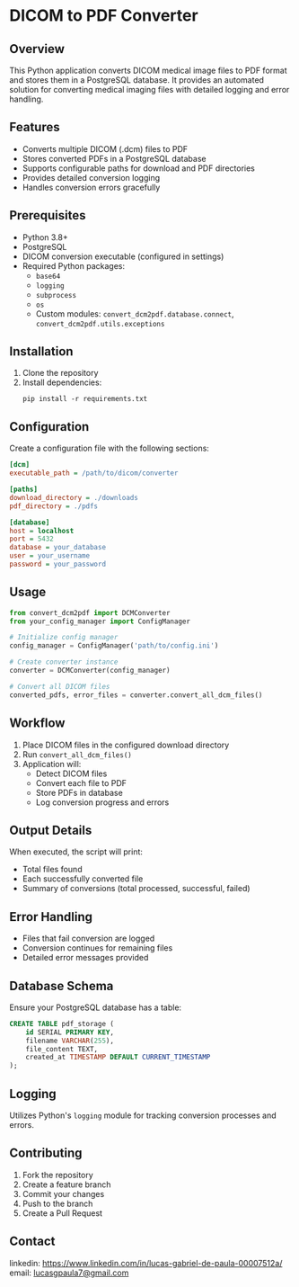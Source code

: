 # DICOM to PDF Converter

## Overview

This Python application converts DICOM medical image files to PDF format and stores them in a PostgreSQL database. It provides an automated solution for converting medical imaging files with detailed logging and error handling.

## Features

- Converts multiple DICOM (.dcm) files to PDF
- Stores converted PDFs in a PostgreSQL database
- Supports configurable paths for download and PDF directories
- Provides detailed conversion logging
- Handles conversion errors gracefully

## Prerequisites

- Python 3.8+
- PostgreSQL
- DICOM conversion executable (configured in settings)
- Required Python packages:
  - `base64`
  - `logging`
  - `subprocess`
  - `os`
  - Custom modules: `convert_dcm2pdf.database.connect`, `convert_dcm2pdf.utils.exceptions`

## Installation

1. Clone the repository
2. Install dependencies:
   ```
   pip install -r requirements.txt
   ```

## Configuration

Create a configuration file with the following sections:

```ini
[dcm]
executable_path = /path/to/dicom/converter

[paths]
download_directory = ./downloads
pdf_directory = ./pdfs

[database]
host = localhost
port = 5432
database = your_database
user = your_username
password = your_password
```

## Usage

```python
from convert_dcm2pdf import DCMConverter
from your_config_manager import ConfigManager

# Initialize config manager
config_manager = ConfigManager('path/to/config.ini')

# Create converter instance
converter = DCMConverter(config_manager)

# Convert all DICOM files
converted_pdfs, error_files = converter.convert_all_dcm_files()
```

## Workflow

1. Place DICOM files in the configured download directory
2. Run `convert_all_dcm_files()`
3. Application will:
   - Detect DICOM files
   - Convert each file to PDF
   - Store PDFs in database
   - Log conversion progress and errors

## Output Details

When executed, the script will print:
- Total files found
- Each successfully converted file
- Summary of conversions (total processed, successful, failed)

## Error Handling

- Files that fail conversion are logged
- Conversion continues for remaining files
- Detailed error messages provided

## Database Schema

Ensure your PostgreSQL database has a table:
```sql
CREATE TABLE pdf_storage (
    id SERIAL PRIMARY KEY,
    filename VARCHAR(255),
    file_content TEXT,
    created_at TIMESTAMP DEFAULT CURRENT_TIMESTAMP
);
```

## Logging

Utilizes Python's `logging` module for tracking conversion processes and errors.

## Contributing

1. Fork the repository
2. Create a feature branch
3. Commit your changes
4. Push to the branch
5. Create a Pull Request

## Contact

linkedin: https://www.linkedin.com/in/lucas-gabriel-de-paula-00007512a/
email: lucasgpaula7@gmail.com
